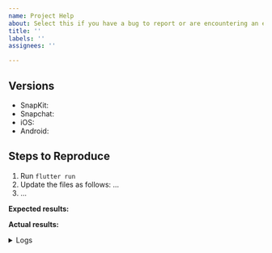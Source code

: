 ```yaml
---
name: Project Help
about: Select this if you have a bug to report or are encountering an error. MAKE SURE YOU HAVE FOLLOWED THE WIKI FIRST
title: ''
labels: ''
assignees: ''

---
```


<!-- Thank you for using Snapkit!

     Before creating an issue, make sure to check our documentation
     and other issues for possible fixes to your problem
      * https://pub.dev/documentation/snapkit/latest/
      * https://github.com/TimmyRB/snapkit/README.md
-->

## Versions

 - SnapKit: <!-- Enter the version of the plugin you are using -->
 - Snapchat: <!-- Found in Snapchat Settings by scrolling to the bottom -->
 - iOS: <!-- The version of iOS this bug is happening on, leave blank if not applicable -->
 - Android: <!-- The version of Android this bug is happening on, leave blank if not applicable -->

## Steps to Reproduce

<!-- You must include full steps to reproduce so that we can reproduce the problem. -->

1. Run `flutter run`
2. Update the files as follows: ... <!-- include every file that is different from the template app! -->
3. ... <!-- describe how to reproduce the problem -->

**Expected results:** <!-- what did you want to see? -->

**Actual results:** <!-- what did you see? -->

<details>
  <summary>Logs</summary>

<!--
      Run your application with `flutter run --verbose` and attach all the
      log output below between the lines with the backticks. If there is an
      exception, please see if the error message includes enough information
      to explain how to solve the issue.
-->

```
 flutter run --verbose goes here
```

<!--
     Run `flutter analyze` and attach any output of that command below.
     If there are any analysis errors, try resolving them before filing this issue.
-->

```
 flutter analyze goes here
```

<!-- Finally, paste the output of running `flutter doctor -v` here. -->

```
 flutter doctor -v goes here
```

</details>

